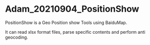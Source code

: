 # Adam_20210904_PositionShow
PositionShow is a Geo Position show Tools using BaiduMap.

It can read xlsx format files, parse specific contents and perform anti geocoding.
